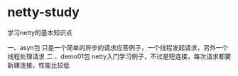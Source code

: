 # netty-study

学习netty的基本知识点

一、asyn包
    只是一个简单的异步的请求应答例子，一个线程发起请求，另外一个线程处理请求
二 、demo01包
    netty入门学习例子，不过是短连接，每次请求都要新建连接，性能比较低

